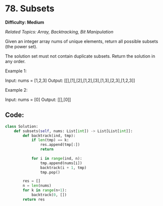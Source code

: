 # 78. Subsets

**Difficulty: Medium** 

*Related Topics: Array, Backtracking, Bit Manipulation*

Given an integer array nums of unique elements, return all possible 
subsets (the power set).

The solution set must not contain duplicate subsets. Return the solution in any order.

Example 1:

Input: nums = [1,2,3]
Output: [[],[1],[2],[1,2],[3],[1,3],[2,3],[1,2,3]]

Example 2:

Input: nums = [0]
Output: [[],[0]]

## Code:

```python
class Solution:
    def subsets(self, nums: List[int]) -> List[List[int]]:
        def backtrack(ind, tmp):
            if len(tmp) == k:
                res.append(tmp[:])
                return
            
            for i in range(ind, n):
                tmp.append(nums[i])
                backtrack(i + 1, tmp)
                tmp.pop()

        res = []
        n = len(nums)
        for k in range(n+1):
            backtrack(0, [])
        return res
```
